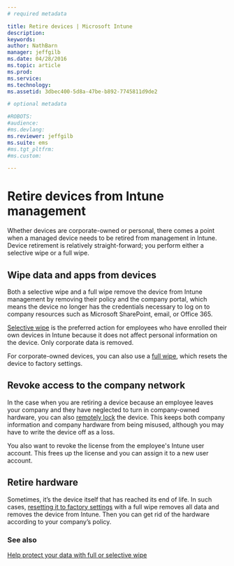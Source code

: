 ```yaml
---
# required metadata

title: Retire devices | Microsoft Intune
description:
keywords:
author: NathBarn
manager: jeffgilb
ms.date: 04/28/2016
ms.topic: article
ms.prod:
ms.service:
ms.technology:
ms.assetid: 3dbec400-5d8a-47be-b892-7745811d9de2

# optional metadata

#ROBOTS:
#audience:
#ms.devlang:
ms.reviewer: jeffgilb
ms.suite: ems
#ms.tgt_pltfrm:
#ms.custom:

---
```


# Retire devices from Intune management

Whether devices are corporate-owned or personal, there comes a point when a managed device needs to be retired from management in Intune. Device retirement is relatively straight-forward; you perform either a selective wipe or a full wipe.
## Wipe data and apps from devices
Both a selective wipe and a full wipe remove the device from Intune management by removing their policy and the company portal, which means the device no longer has the credentials necessary to log on to company resources such as Microsoft SharePoint, email, or Office 365.

[Selective wipe](use-remote-wipe-to-help-protect-data-using-microsoft-intune.md#selective-wipe) is the preferred action for employees who have enrolled their own devices in Intune because it does not affect personal information on the device. Only corporate data is removed.

For corporate-owned devices, you can also use a [full wipe](use-remote-wipe-to-help-protect-data-using-microsoft-intune.md#full-wipe), which resets the device to factory settings.

## Revoke access to the company network
In the case when you are retiring a device because an employee leaves your company and they have neglected to turn in company-owned hardware, you can also [remotely lock](use-remote-lock-and-passcode-reset-in-microsoft-intune.md) the device. This keeps both company information and company hardware from being misused, although you may have to write the device off as a loss.

You also want to revoke the license from the employee's Intune user account. This frees up the license and you can assign it to a new user  account.

## Retire hardware
Sometimes, it’s the device itself that has reached its end of life. In such cases, [resetting it to factory settings](use-remote-wipe-to-help-protect-data-using-microsoft-intune.md) with a full wipe removes all data and removes the device from Intune. Then you can get rid of the hardware according to your company’s policy.

### See also
[Help protect your data with full or selective wipe](use-remote-wipe-to-help-protect-data-using-microsoft-intune.md)
